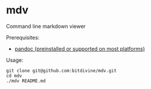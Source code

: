 mdv
===

Command line markdown viewer

Prerequisites:
* [pandoc (preinstalled or supported on most platforms)](http://johnmacfarlane.net/pandoc/installing.html)

Usage:

    git clone git@github.com:bitdivine/mdv.git
    cd mdv
    ./mdv README.md
